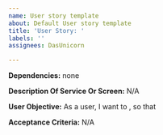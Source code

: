 ```yaml
---
name: User story template
about: Default User story template
title: 'User Story: '
labels: ''
assignees: DasUnicorn

---
```


**Dependencies:**
none

**Description Of Service Or Screen:**
N/A

**User Objective:**
As a user, I want to , so that

**Acceptance Criteria:**
N/A
